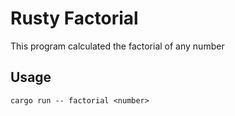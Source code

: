 # Rusty Factorial

This program calculated the factorial of any number

## Usage

``
cargo run -- factorial <number>
``